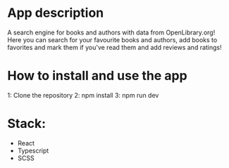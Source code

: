 
# App description
A search engine for books and authors with data from OpenLibrary.org!
Here you can search for your favourite books and authors, add books to favorites and mark them if you've read them and add reviews and ratings!

# How to install and use the app
1: Clone the repository
2: npm install
3: npm run dev

# Stack: 
- React
- Typescript
- SCSS
